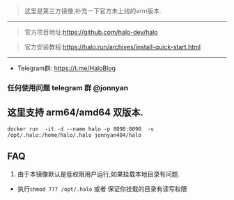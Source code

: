 > 这里是第三方镜像,补充一下官方未上线的arm版本.
---
> 官方项目地址:<https://github.com/halo-dev/halo>

> 官方安装教程:https://halo.run/archives/install-quick-start.html

---

- Telegram群: https://t.me/HaloBlog

### 任何使用问题  telegram 群 @jonnyan

## 这里支持 arm64/amd64 双版本.

`docker run  -it -d --name halo -p 8090:8090  -v /opt/.halo:/home/halo/.halo jonnyan404/halo`

## FAQ
1. 由于本镜像默认是低权限用户运行,如果挂载本地目录有问题.
- 执行`chmod 777 /opt/.halo` 或者 保证你挂载的目录有读写权限
